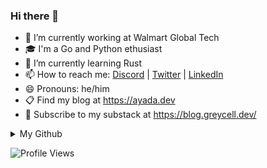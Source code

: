### Hi there 👋

- 🔭 I’m currently working at Walmart Global Tech
- 🎓 I'm a Go and Python ethusiast
- 🌱 I’m currently learning Rust
- 📫 How to reach me: [Discord](https://discord.gg/2DATmmrn) | [Twitter](https://twitter.com/abvarun) | [LinkedIn](https://www.linkedin.com/in/abvarun226/)
- 😄 Pronouns: he/him
- 📋 Find my blog at https://ayada.dev
- 📖 Subscribe to my substack at https://blog.greycell.dev/

<details>
<summary>My Github</summary>

<p align="center"> <img src="https://github-readme-stats.vercel.app/api?username=abvarun226&show_icons=true&theme=dark&rank_icon=percentile" alt="Bharghava Varun Ayada's Stats" />

</details>

![Profile Views](https://profile-counter.glitch.me/abvarun226/count.svg)
